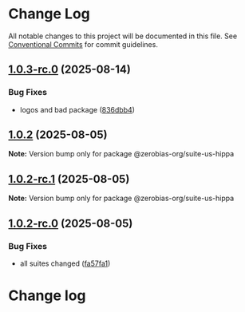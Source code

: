 # Change Log

All notable changes to this project will be documented in this file.
See [Conventional Commits](https://conventionalcommits.org) for commit guidelines.

## [1.0.3-rc.0](https://github.com/zerobias-org/suite/compare/@zerobias-org/suite-us-hippa@1.0.2...@zerobias-org/suite-us-hippa@1.0.3-rc.0) (2025-08-14)


### Bug Fixes

* logos and bad package ([836dbb4](https://github.com/zerobias-org/suite/commit/836dbb45c448f070166020f3119e9b38d4ab1a1a))





## [1.0.2](https://github.com/zerobias-org/suite/compare/@zerobias-org/suite-us-hippa@1.0.2-rc.1...@zerobias-org/suite-us-hippa@1.0.2) (2025-08-05)

**Note:** Version bump only for package @zerobias-org/suite-us-hippa





## [1.0.2-rc.1](https://github.com/zerobias-org/suite/compare/@zerobias-org/suite-us-hippa@1.0.2-rc.0...@zerobias-org/suite-us-hippa@1.0.2-rc.1) (2025-08-05)

**Note:** Version bump only for package @zerobias-org/suite-us-hippa





## [1.0.2-rc.0](https://github.com/zerobias-org/suite/compare/@zerobias-org/suite-us-hippa@1.0.1...@zerobias-org/suite-us-hippa@1.0.2-rc.0) (2025-08-05)


### Bug Fixes

* all suites changed ([fa57fa1](https://github.com/zerobias-org/suite/commit/fa57fa1af7628003297df46b2d7740fe95bd2666))





# Change log
